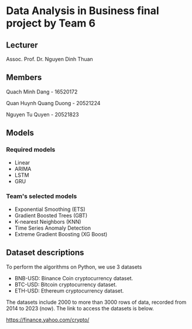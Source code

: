 # Data Analysis in Business final project by Team 6

## Lecturer
Assoc. Prof. Dr. Nguyen Dinh Thuan

## Members

Quach Minh Dang - 16520172

Quan Huynh Quang Duong - 20521224

Nguyen Tu Quyen - 20521823

## Models

### Required models

- Linear
- ARIMA
- LSTM
- GRU

### Team's selected models

- Exponential Smoothing (ETS)
- Gradient Boosted Trees (GBT)
- K-nearest Neighbors (KNN)
- Time Series Anomaly Detection
- Extreme Gradient Boosting (XG Boost)

## Dataset descriptions

To perform the algorithms on Python, we use 3 datasets

- BNB-USD: Binance Coin cryptocurrency dataset.
- BTC-USD: Bitcoin cryptocurrency dataset.
- ETH-USD: Ethereum cryptocurrency dataset.

The datasets include 2000 to more than 3000 rows of data, recorded from 2014 to 2023 (now).
The link to access the datasets is below.

<https://finance.yahoo.com/crypto/>
